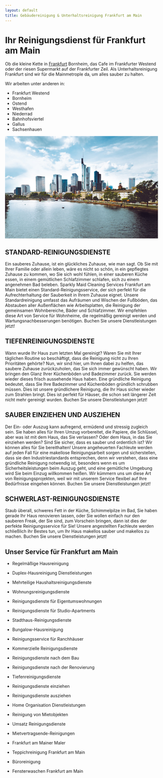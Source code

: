 ```yaml
---
layout: default
title: Gebäudereinigung & Unterhaltsreinigung Frankfurt am Main
---
```


# Ihr Reinigungsdienst für Frankfurt am Main

Ob die kleine Kette in <a href="https://de.wikipedia.org/wiki/Frankfurt_am_Main" target="_blank">Frankfurt</a> Bornheim, das Cafe im Frankfurter Westend oder der riesen Supermarkt auf der Frankfurter Zeil. Als Unterhaltsreinigung Frankfurt sind wir für die Mainmetrople da, um alles sauber zu halten.

Wir arbeiten unter anderen in:

* Frankfurt Westend
* Bornheim
* Ostend
* Westhafen 
* Niederrad
* Bahnhofsviertel
* Gallus
* Sachsenhauen

<img src="/assets/frankfurt-am-main.jpg" alt="frankfurt am main">

## STANDARD-REINIGUNGSDIENSTE

Ein sauberes Zuhause, ist ein glückliches Zuhause, wie man sagt. Ob Sie mit Ihrer Familie oder allein leben, wäre es nicht so schön, in ein gepflegtes Zuhause zu kommen, wo Sie sich wohl fühlen, in einer sauberen Küche essen, in einem gemütlichen Schlafzimmer schlafen, sich zu einem angenehmen Bad beleben. Sparkly Maid Cleaning Services Frankfurt am Main bietet einen Standard-Reinigungsservice, der sich perfekt für die Aufrechterhaltung der Sauberkeit in Ihrem Zuhause eignet. Unsere Standardreinigung umfasst das Aufräumen und Wischen der Fußböden, das Abstauben aller Außenflächen wie Arbeitsplatten, die Reinigung der gemeinsamen Wohnbereiche, Bäder und Schlafzimmer. Wir empfehlen diese Art von Service für Wohnheime, die regelmäßig gereinigt werden und Wartungsnachbesserungen benötigen. Buchen Sie unsere Dienstleistungen jetzt!

## TIEFENREINIGUNGSDIENSTE

Wann wurde Ihr Haus zum letzten Mal gereinigt? Waren Sie mit Ihrer täglichen Routine so beschäftigt, dass die Reinigung nicht zu Ihren Prioritäten gehörte? Nun, wir sind hier, um Ihnen dabei zu helfen, das saubere Zuhause zurückzuholen, das Sie sich immer gewünscht haben. Wir bringen den Glanz Ihrer Küchenböden und Badezimmer zurück. Sie werden wieder dieses frisch aussehende Haus haben. Eine gründliche Reinigung bedeutet, dass Sie Ihre Badezimmer und Küchenböden gründlich schrubben müssen. Dies ist unsere gründlichere Reinigung, die Ihr Haus sicher wieder zum Strahlen bringt. Dies ist perfekt für Häuser, die schon seit längerer Zeit nicht mehr gereinigt wurden. Buchen Sie unsere Dienstleistungen jetzt!

## SAUBER EINZIEHEN UND AUSZIEHEN

Der Ein- oder Auszug kann aufregend, ermüdend und stressig zugleich sein. Sie haben alles für Ihren Umzug vorbereitet, die Papiere, die Schlüssel, aber was ist mit dem Haus, das Sie verlassen? Oder dem Haus, in das Sie einziehen werden? Sind Sie sicher, dass es sauber und ordentlich ist? Wir können alles für Sie bereithalten! Unsere angeheuerten Fachleute werden auf jeden Fall für eine makellose Reinigungsarbeit sorgen und sicherstellen, dass sie den Industriestandards entsprechen, denn wir verstehen, dass eine gründliche Reinigung notwendig ist, besonders wenn es um Sicherheitsleistungen beim Auszug geht, und eine gemütliche Umgebung wird Sie beim Einzug willkommen heißen. Wir kümmern uns um diese Art von Reinigungsprojekten, weil wir mit unserem Service flexibel auf Ihre Bedürfnisse eingehen können. Buchen Sie unsere Dienstleistungen jetzt!

## SCHWERLAST-REINIGUNGSDIENSTE
Staub überall, schweres Fett in der Küche, Schimmelpilze im Bad, Sie haben gerade Ihr Haus renovieren lassen, oder Sie wollen einfach nur den sauberen Freak, der Sie sind, zum Vorschein bringen, dann ist dies der perfekte Reinigungsservice für Sie! Unsere angestellten Fachleute werden schließlich ihr Bestes tun, um Ihr Haus makellos sauber und makellos zu machen. Buchen Sie unsere Dienstleistungen jetzt!

## Unser Service für Frankfurt am Main

* Regelmäßige Hausreinigung

* Duplex-Hausreinigung Dienstleistungen

* Mehrteilige Haushaltsreinigungsdienste

* Wohnungsreinigungsdienste

* Reinigungsdienste für Eigentumswohnungen

* Reinigungsdienste für Studio-Apartments

* Stadthaus-Reinigungsdienste

* Bungalow-Hausreinigung

* Reinigungsservice für Ranchhäuser

* Kommerzielle Reinigungsdienste

* Reinigungsdienste nach dem Bau

* Reinigungsdienste nach der Renovierung

* Tiefenreinigungsdienste

* Reinigungsdienste einziehen

* Reinigungsdienste ausziehen

* Home Organisation Dienstleistungen

* Reinigung von Mietobjekten

* Umsatz Reinigungsdienste

* Mietvertragsende-Reinigungen

* Frankfurt am Mainer Maler

* Teppichreinigung Frankfurt am Main

* Büroreinigung

* Fensterwaschen Frankfurt am Main
